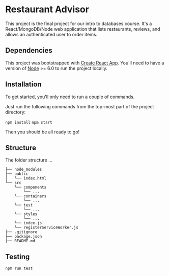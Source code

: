 # Restaurant Advisor

This project is the final project for our intro to databases course. It's a React/MongoDB/Node web application that lists restaurants, reviews, and allows an authenticated user to order items.

## Dependencies

This project was bootstrapped with [Create React App](https://github.com/facebookincubator/create-react-app). You'll need to have a version of [Node](https://nodejs.org/en/) >= 6.0 to run the project locally.

## Installation

To get started, you'll only need to run a couple of commands.

Just run the following commands from the top-most part of the project directory:

`npm install`
`npm start`

Then you should be all ready to go!

## Structure

The folder structure ...

```
├── node_modules
├── public
│   └── index.html
└── src
    └── components
        └── ...
    └── containers
        └── ...
    └── test
        └── ...
    └── styles
        └── ...
    └── index.js
    └── registerServiceWorker.js
├── .gitignore
├── package.json
├── README.md
```

## Testing

`npm run test`